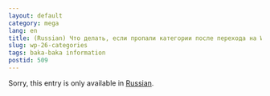 ```yaml
---
layout: default
category: mega
lang: en
title: (Russian) Что делать, если пропали категории после перехода на WP 2.6
slug: wp-26-categories
tags: baka-baka information 
postid: 509
---
```

<p>Sorry, this entry is only available in <a href="/mega/export/getposts.php">Russian</a>.</p>